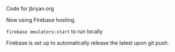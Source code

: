 Code for jbryan.org

Now using Firebase hosting.

`firebase emulators:start` to run locally

Firebase is set up to automatically release the latest upon git push.
